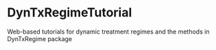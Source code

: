 # DynTxRegimeTutorial
Web-based tutorials for dynamic treatment regimes and the methods in DynTxRegime package 

